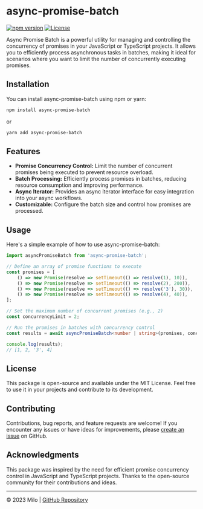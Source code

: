 # async-promise-batch

[![npm version](https://img.shields.io/npm/v/async-promise-batch.svg)](https://www.npmjs.com/package/async-promise-batch)
[![License](https://img.shields.io/badge/license-MIT-blue.svg)](https://github.com/yourusername/async-promise-batch/blob/main/LICENSE)

Async Promise Batch is a powerful utility for managing and controlling the concurrency of promises in your JavaScript or TypeScript projects. It allows you to efficiently process asynchronous tasks in batches, making it ideal for scenarios where you want to limit the number of concurrently executing promises.

## Installation

You can install async-promise-batch using npm or yarn:

```sh
npm install async-promise-batch
```

or

```sh
yarn add async-promise-batch
```

## Features

- **Promise Concurrency Control:** Limit the number of concurrent promises being executed to prevent resource overload.
- **Batch Processing:** Efficiently process promises in batches, reducing resource consumption and improving performance.
- **Async Iterator:** Provides an async iterator interface for easy integration into your async workflows.
- **Customizable:** Configure the batch size and control how promises are processed.

## Usage

Here's a simple example of how to use async-promise-batch:

```typescript
import asyncPromiseBatch from 'async-promise-batch';

// Define an array of promise functions to execute
const promises = [
    () => new Promise(resolve => setTimeout(() => resolve(1), 10)),
    () => new Promise(resolve => setTimeout(() => resolve(2), 200)),
    () => new Promise(resolve => setTimeout(() => resolve('3'), 30)),
    () => new Promise(resolve => setTimeout(() => resolve(4), 40)),
];

// Set the maximum number of concurrent promises (e.g., 2)
const concurrencyLimit = 2;

// Run the promises in batches with concurrency control
const results = await asyncPromiseBatch<number | string>(promises, concurrencyLimit);

console.log(results);
// [1, 2, '3', 4]
```

## License

This package is open-source and available under the MIT License. Feel free to use it in your projects and contribute to its development.

## Contributing

Contributions, bug reports, and feature requests are welcome! If you encounter any issues or have ideas for improvements, please [create an issue](https://github.com/miloszsobczak/async-promise-batch/issues) on GitHub.

## Acknowledgments

This package was inspired by the need for efficient promise concurrency control in JavaScript and TypeScript projects. Thanks to the open-source community for their contributions and ideas.

---

© 2023 Milo | [GitHub Repository](https://github.com/miloszsobczak/async-promise-batch)
